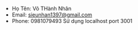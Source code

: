 - Họ Tên: Võ THành Nhân 
- Email: sieunhan1397@gmail.com 
- Phone: 0981079493
Sử dụng localhost port 3001
